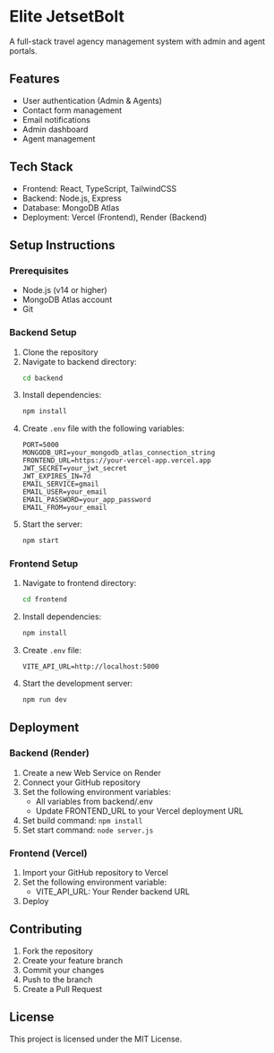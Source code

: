 # Elite JetsetBolt

A full-stack travel agency management system with admin and agent portals.

## Features

- User authentication (Admin & Agents)
- Contact form management
- Email notifications
- Admin dashboard
- Agent management

## Tech Stack

- Frontend: React, TypeScript, TailwindCSS
- Backend: Node.js, Express
- Database: MongoDB Atlas
- Deployment: Vercel (Frontend), Render (Backend)

## Setup Instructions

### Prerequisites

- Node.js (v14 or higher)
- MongoDB Atlas account
- Git

### Backend Setup

1. Clone the repository
2. Navigate to backend directory:
   ```bash
   cd backend
   ```
3. Install dependencies:
   ```bash
   npm install
   ```
4. Create `.env` file with the following variables:
   ```
   PORT=5000
   MONGODB_URI=your_mongodb_atlas_connection_string
   FRONTEND_URL=https://your-vercel-app.vercel.app
   JWT_SECRET=your_jwt_secret
   JWT_EXPIRES_IN=7d
   EMAIL_SERVICE=gmail
   EMAIL_USER=your_email
   EMAIL_PASSWORD=your_app_password
   EMAIL_FROM=your_email
   ```
5. Start the server:
   ```bash
   npm start
   ```

### Frontend Setup

1. Navigate to frontend directory:
   ```bash
   cd frontend
   ```
2. Install dependencies:
   ```bash
   npm install
   ```
3. Create `.env` file:
   ```
   VITE_API_URL=http://localhost:5000
   ```
4. Start the development server:
   ```bash
   npm run dev
   ```

## Deployment

### Backend (Render)

1. Create a new Web Service on Render
2. Connect your GitHub repository
3. Set the following environment variables:
   - All variables from backend/.env
   - Update FRONTEND_URL to your Vercel deployment URL
4. Set build command: `npm install`
5. Set start command: `node server.js`

### Frontend (Vercel)

1. Import your GitHub repository to Vercel
2. Set the following environment variable:
   - VITE_API_URL: Your Render backend URL
3. Deploy

## Contributing

1. Fork the repository
2. Create your feature branch
3. Commit your changes
4. Push to the branch
5. Create a Pull Request

## License

This project is licensed under the MIT License. 